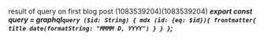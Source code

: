 result of query on first blog post (1083539204)(1083539204)
***export const query = graphql`
query ($id: String) {
  mdx (id: {eq: $id}){
    frontmatter{
      title
      date(formatString: "MMMM D, YYYY")
    }
  }
}
`;***

